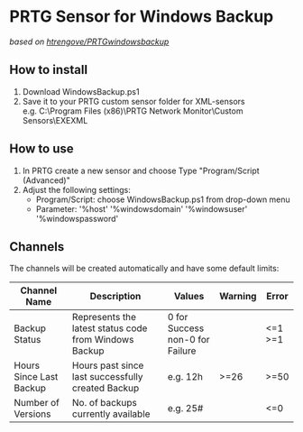 # PRTG Sensor for Windows Backup
*based on [htrengove/PRTGwindowsbackup](https://github.com/htrengove/PRTGwindowsbackup/)* 

## How to install
1. Download WindowsBackup.ps1
2. Save it to your PRTG custom sensor folder for XML-sensors   
e.g. C:\Program Files (x86)\PRTG Network Monitor\Custom Sensors\EXEXML

## How to use
1. In PRTG create a new sensor and choose Type "Program/Script (Advanced)"
2. Adjust the following settings:
   * Program/Script: choose WindowsBackup.ps1 from drop-down menu
   * Parameter: '%host' '%windowsdomain' '%windowsuser' '%windowspassword'

## Channels
The channels will be created automatically and have some default limits:

| Channel Name | Description | Values | Warning | Error |
| ------------ | ----------- | ------ | ------- | ----- |
| Backup Status           | Represents the latest status code from Windows Backup | 0 for Success <br/> non-0 for Failure | | <=1 <br/> >=1
| Hours Since Last Backup | Hours past since last successfully created Backup | e.g. 12h | >=26 | >=50
| Number of Versions      | No. of backups currently available | e.g. 25# | | <=0
